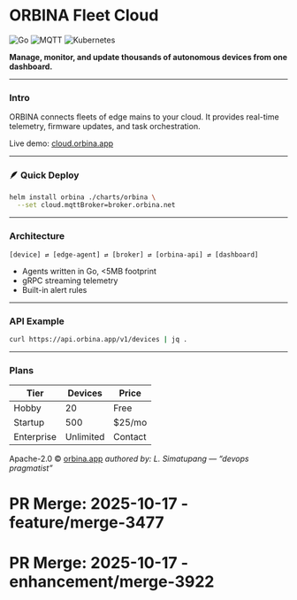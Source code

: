 #  **ORBINA Fleet Cloud**

![Go](https://img.shields.io/badge/go-1.22-blue)
![MQTT](https://img.shields.io/badge/protocol-MQTT-orange)
![Kubernetes](https://img.shields.io/badge/deploy-cloud--native-green)

**Manage, monitor, and update thousands of autonomous devices from one dashboard.**

---

###  Intro

ORBINA connects fleets of edge mains to your cloud.
It provides real-time telemetry, firmware updates, and task orchestration.

Live demo: [cloud.orbina.app](https://cloud.orbina.app)

---

### 🪶 Quick Deploy

```bash
helm install orbina ./charts/orbina \
  --set cloud.mqttBroker=broker.orbina.net
```

---

###  Architecture

```
[device] ⇄ [edge-agent] ⇄ [broker] ⇄ [orbina-api] ⇄ [dashboard]
```

* Agents written in Go, <5MB footprint
* gRPC streaming telemetry
* Built-in alert rules

---

### API Example

```bash
curl https://api.orbina.app/v1/devices | jq .
```

---

### Plans

| Tier       | Devices   | Price   |
| ---------- | --------- | ------- |
| Hobby      | 20        | Free    |
| Startup    | 500       | $25/mo  |
| Enterprise | Unlimited | Contact |

Apache-2.0 © [orbina.app](https://orbina.app)
*authored by: L. Simatupang — “devops pragmatist”*

# PR Merge: 2025-10-17 - feature/merge-3477

# PR Merge: 2025-10-17 - enhancement/merge-3922
